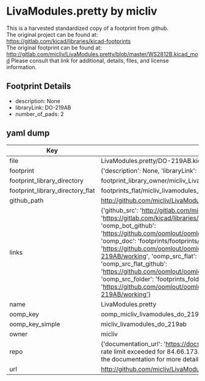 # LivaModules.pretty by micliv  
This is a harvested standardized copy of a footprint from github.  
The original project can be found at:  
https://gitlab.com/kicad/libraries/kicad-footprints  
The original footprint can be found at:
http://gitlab.com/micliv/LivaModules.pretty/blob/master/WS2812B.kicad_mod
Please consult that link for additional, details, files, and license information.  
## Footprint Details
* description: None  
* libraryLink: DO-219AB  
* number_of_pads: 2  
## yaml dump  
| Key | Value |  
| --- | --- |  
| file | LivaModules.pretty/DO-219AB.kicad_mod |  
| footprint | {'description': None, 'libraryLink': 'DO-219AB', 'number_of_pads': 2} |  
| footprint_library_directory | footprint_library_owner/micliv_LivaModules.pretty |  
| footprint_library_directory_flat | footprints_flat/micliv_livamodules_do_219ab/working |  
| github_path | http://github.com/micliv/LivaModules.pretty/blob/master/DO-219AB.kicad_mod |  
| links | {'github_src': 'http://gitlab.com/micliv/LivaModules.pretty/blob/master/WS2812B.kicad_mod', 'github_src_repo': 'https://gitlab.com/kicad/libraries/kicad-footprints', 'oomp_bot': 'footprints/micliv_livamodules_do_219ab/working', 'oomp_bot_github': 'https://github.com/oomlout/oomlout_oomp_footprint_bot/tree/main/footprints/micliv_livamodules_do_219ab/working', 'oomp_doc': 'footprints/footprints/micliv/LivaModules/DO-219AB/working/', 'oomp_doc_github': 'https://github.com/oomlout/oomlout_oomp_footprint_doc/tree/main/footprints/footprints/micliv/LivaModules/DO-219AB/working', 'oomp_src_flat': 'footprints_flat/footprints_flat/micliv_livamodules_do_219ab/working', 'oomp_src_flat_github': 'https://github.com/oomlout/oomlout_oomp_footprint_src/tree/main/footprints_flat/micliv_livamodules_do_219ab/working', 'oomp_src_folder': 'footprints_folder/footprints_folder/micliv/LivaModules/DO-219AB/working', 'oomp_src_folder_github': 'https://github.com/oomlout/oomlout_oomp_footprint_src/tree/main/footprints_folder/micliv/LivaModules/DO-219AB/working'} |  
| name | LivaModules.pretty |  
| oomp_key | oomp_micliv_livamodules_do_219ab |  
| oomp_key_simple | micliv_livamodules_do_219ab |  
| owner | micliv |  
| repo | {'documentation_url': 'https://docs.github.com/rest/overview/resources-in-the-rest-api#rate-limiting', 'message': "API rate limit exceeded for 84.66.173.59. (But here's the good news: Authenticated requests get a higher rate limit. Check out the documentation for more details.)"} |  
| url | http://github.com/micliv/LivaModules.pretty |  

